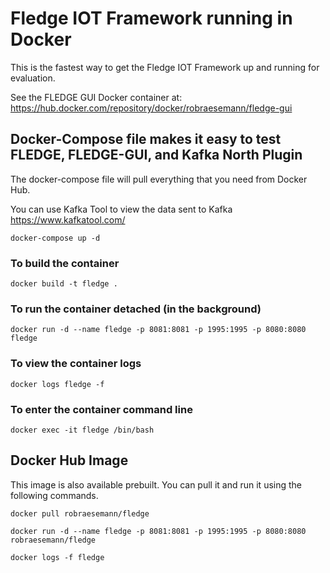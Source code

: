 # Fledge IOT Framework running in Docker

This is the fastest way to get the Fledge IOT Framework up and running for evaluation.

See the FLEDGE GUI Docker container at:
https://hub.docker.com/repository/docker/robraesemann/fledge-gui


## Docker-Compose file makes it easy to test FLEDGE, FLEDGE-GUI, and Kafka North Plugin

The docker-compose file will pull everything that you need from Docker Hub. 

You can use Kafka Tool to view the data sent to Kafka
https://www.kafkatool.com/

```
docker-compose up -d
```




### To build the container
```
docker build -t fledge .
```

### To run the container detached (in the background)
```
docker run -d --name fledge -p 8081:8081 -p 1995:1995 -p 8080:8080 fledge
```

### To view the container logs
```
docker logs fledge -f
```

### To enter the container command line
```
docker exec -it fledge /bin/bash
```


## Docker Hub Image

This image is also available prebuilt. You can pull it and run it using the following commands.

```
docker pull robraesemann/fledge

docker run -d --name fledge -p 8081:8081 -p 1995:1995 -p 8080:8080 robraesemann/fledge

docker logs -f fledge 
```